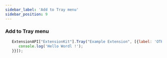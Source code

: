 ```yaml
---
sidebar_label: 'Add to Tray menu'
sidebar_position: 9
---
```


### Add to Tray menu
```js
   ExtensionAPI["ExtensionKit"].Tray("Example Extension", [{label: 'OTHERS',type: 'normal',click: () => {
      console.log('Hello Wordl !');
   }}]);
```